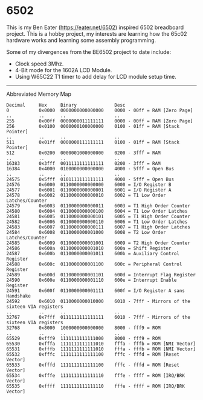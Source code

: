 
# 6502

This is my Ben Eater (https://eater.net/6502) inspired 6502 breadboard project.  This is a hobby project, my interests are learning how the 65c02 hardware works and learning some assembly programming.

Some of my divergences from the BE6502 project to date include:
* Clock speed 3Mhz.
* 4-Bit mode for the 1602A LCD Module.
* Using W65C22 T1 timer to add delay for LCD module setup time.

---
Abbreviated Memory Map

    Decimal     Hex     Binary              Desc
    0           0x0000  0000000000000000    0000 - 00ff = RAM [Zero Page]
    ..          ..      ..                  ..
    255         0x00ff  0000000011111111    0000 - 00ff = RAM [Zero Page]
    256         0x0100  0000000100000000    0100 - 01ff = RAM [Stack Pointer]
    ..          ..      ..                  ..
    511         0x01ff  0000000111111111    0100 - 01ff = RAM [Stack Pointer]
    512         0x0200  0000001000000000    0200 - 3fff = RAM
    ..          ..      ..                  ..
    16383       0x3fff  0011111111111111    0200 - 3fff = RAM
    16384       0x4000  0100000000000000    4000 - 5fff = Open Bus
    ..          ..      ..                  ..
    24575       0x5fff  0101111111111111    4000 - 5fff = Open Bus
    24576       0x6000  0110000000000000    6000 = I/O Register B
    24577       0x6001  0110000000000001    6001 = I/O Register A
    24578       0x6002  0110000000000010    6002 = T1 Low Order Latches/Counter
    24579       0x6003  0110000000000011    6003 = T1 High Order Counter
    24580       0x6004  0110000000000100    6004 = T1 Low Order Latches
    24581       0x6005  0110000000000101    6005 = T1 High Order Counter
    24582       0x6006  0110000000000110    6006 = T1 Low Order Latches
    24583       0x6007  0110000000000111    6007 = T1 High Order Latches
    24584       0x6008  0110000000001000    6008 = T2 Low Order Latches/Counter
    24585       0x6009  0110000000001001    6009 = T2 High Order Counter
    24586       0x600a  0110000000001010    600a = Shift Register
    24587       0x600b  0110000000001011    600b = Auxiliary Control Register
    24588       0x600c  0110000000001100    600c = Peripheral Control Register
    24589       0x600d  0110000000001101    600d = Interrupt Flag Register
    24590       0x600e  0110000000001110    600e = Interrupt Enable Register
    24591       0x600f  0110000000001111    600f = I/O Register A sans Handshake
    24592       0x6010  0110000000010000    6010 - 7fff - Mirrors of the sixteen VIA registers
    ..          ..      ..                  ..
    32767       0x7fff  0111111111111111    6010 - 7fff - Mirrors of the sixteen VIA registers
    32768       0x8000  1000000000000000    8000 - fff9 = ROM
    ..          ..      ..                  ..
    65529       0xfff9  1111111111111000    8000 - fff9 = ROM
    65530       0xfffa  1111111111111010    fffa - fffb = ROM [NMI Vector]
    65531       0xfffb  1111111111111010    fffa - fffb = ROM [NMI Vector]
    65532       0xfffc  1111111111111100    fffc - fffd = ROM [Reset Vector]
    65533       0xfffd  1111111111111100    fffc - fffd = ROM [Reset Vector]
    65534       0xfffe  1111111111111110    fffe - ffff = ROM [IRQ/BRK Vector]
    65535       0xffff  1111111111111110    fffe - ffff = ROM [IRQ/BRK Vector]
